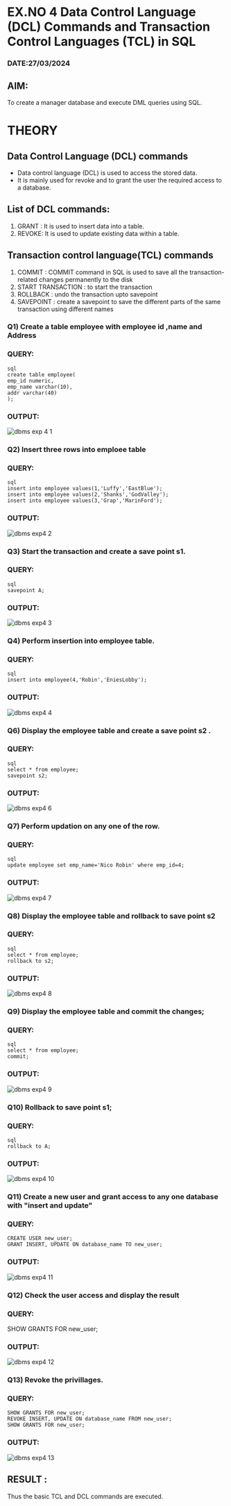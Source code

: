 # EX.NO 4 Data Control Language (DCL) Commands and Transaction Control Languages (TCL) in SQL
### DATE:27/03/2024
## AIM:
To create a manager database and execute DML queries using SQL.

# THEORY
## Data Control Language (DCL) commands
* Data control language (DCL) is used to access the stored data.
* It is mainly used for revoke and to grant the user the required access to a database.
## List of DCL commands: 
1. GRANT : It is used to insert data into a table.
2. REVOKE: It is used to update existing data within a table.
## Transaction control language(TCL) commands
1. COMMIT : COMMIT command in SQL is used to save all the transaction-related changes permanently to the disk
2. START TRANSACTION : to start the transaction
3. ROLLBACK : undo the transaction upto savepoint 
4. SAVEPOINT : create a savepoint to save the different parts of the same transaction using different names

### Q1) Create a table employee with employee id ,name and Address

### QUERY:
```
sql
create table employee(
emp_id numeric,
emp_name varchar(10),
addr varchar(40)
);
```

### OUTPUT:
![dbms exp 4 1](https://github.com/Prem-Kumar13122004/DBMS/assets/119291590/b8b497e9-6cac-4c4d-8be1-ed9fa9e142e4)

### Q2) Insert three rows into emploee table 


### QUERY:
```
sql
insert into employee values(1,'Luffy','EastBlue');
insert into employee values(2,'Shanks','GodValley');
insert into employee values(3,'Grap','MarinFord');
```
### OUTPUT:
![dbms exp4 2](https://github.com/Prem-Kumar13122004/DBMS/assets/119291590/3361f6a5-204f-43c4-aab9-1fe9e415c8d4)


### Q3) Start the transaction and create a save point s1.

### QUERY:
```
sql
savepoint A;
```

### OUTPUT:
![dbms exp4 3](https://github.com/Prem-Kumar13122004/DBMS/assets/119291590/fc71d67f-709a-47d6-afa2-1a7b71ca0c66)

### Q4) Perform insertion into employee table.

### QUERY:
```
sql
insert into employee(4,'Robin','EniesLobby');
```

### OUTPUT:
![dbms exp4 4](https://github.com/Prem-Kumar13122004/DBMS/assets/119291590/280410f0-dc27-4aae-8816-068aaf06c8d3)


### Q6)	Display the employee table and create a save point s2 .


### QUERY:
```
sql
select * from employee;
savepoint s2;
```

### OUTPUT:
![dbms exp4 6](https://github.com/Prem-Kumar13122004/DBMS/assets/119291590/423425a8-fa78-4748-a71c-026992740d0b)


### Q7)	Perform updation on any one of the row.


### QUERY:
```
sql
update employee set emp_name='Nico Robin' where emp_id=4;
```

### OUTPUT:
![dbms exp4 7](https://github.com/Prem-Kumar13122004/DBMS/assets/119291590/eed32fef-a07a-401d-9780-c508f7771a76)


### Q8) Display the employee table and rollback to  save point s2 


### QUERY:
```
sql
select * from employee;
rollback to s2;
```

### OUTPUT:
![dbms exp4 8](https://github.com/Prem-Kumar13122004/DBMS/assets/119291590/97e8e9d8-dc94-4a7b-9122-606279885159)


### Q9) Display the employee table and commit the changes; 


### QUERY:
```
sql
select * from employee;
commit;
```

### OUTPUT:
![dbms exp4 9](https://github.com/Prem-Kumar13122004/DBMS/assets/119291590/f12b0cc5-d5bc-4189-ae42-5849df71f106)


### Q10) Rollback to save point s1;


### QUERY:
```
sql
rollback to A;
```

### OUTPUT:
![dbms exp4 10](https://github.com/Prem-Kumar13122004/DBMS/assets/119291590/ee16a4be-86a4-4550-a462-a39ba338d922)


### Q11)	Create a new user and grant access to any one database with "insert and update"


### QUERY:
```
CREATE USER new_user;
GRANT INSERT, UPDATE ON database_name TO new_user;
```
### OUTPUT:
![dbms exp4 11](https://github.com/Prem-Kumar13122004/DBMS/assets/119291590/c361fd3d-fa12-49d2-a517-da997c82c6dc)


### Q12) Check the user access and display the result 


### QUERY:
SHOW GRANTS FOR new_user;

### OUTPUT:
![dbms exp4 12](https://github.com/Prem-Kumar13122004/DBMS/assets/119291590/440578a1-3999-4ba6-8b13-39a595077ccd)

### Q13) Revoke the privillages.

### QUERY:
```
SHOW GRANTS FOR new_user;
REVOKE INSERT, UPDATE ON database_name FROM new_user;
SHOW GRANTS FOR new_user;
```

### OUTPUT:
![dbms exp4 13](https://github.com/Prem-Kumar13122004/DBMS/assets/119291590/ff0cbdda-c5cd-4eed-b058-aabb11a1b00c)


## RESULT :
Thus the basic TCL and DCL commands are executed.
